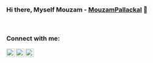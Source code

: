 ### Hi there, Myself Mouzam - [MouzamPallackal][website] 👋

<br />

### Connect with me:

[<img align="left" alt="codeSTACKr | Twitter" width="22px" src="https://cdn.jsdelivr.net/npm/simple-icons@v3/icons/twitter.svg" />][twitter]
[<img align="left" alt="codeSTACKr | LinkedIn" width="22px" src="https://cdn.jsdelivr.net/npm/simple-icons@v3/icons/linkedin.svg" />][linkedin]
[<img align="left" alt="codeSTACKr | Instagram" width="22px" src="https://cdn.jsdelivr.net/npm/simple-icons@v3/icons/instagram.svg" />][instagram]





[website]: https://mouzam.netlify.app/
[twitter]: https://twitter.com/MouzamSadiq
[instagram]: https://www.instagram.com/_mouzam_mozz
[linkedin]: https://www.linkedin.com/in/mouzamps